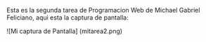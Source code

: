Esta es la segunda tarea de Programacion Web de Michael Gabriel Feliciano, aqui esta la captura de pantalla:


![Mi captura de Pantalla] (mitarea2.png)
